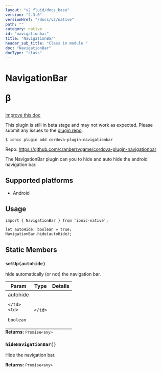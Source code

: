 ```yaml
---
layout: "v2_fluid/docs_base"
version: "2.3.0"
versionHref: "/docs/v2/native"
path: ""
category: native
id: "navigationbar"
title: "NavigationBar"
header_sub_title: "Class in module "
doc: "NavigationBar"
docType: "class"
---
```








<h1 class="api-title">
  
  NavigationBar
  

  

  <span class="beta" title="beta">&beta;</span></h1>

<a class="improve-v2-docs" href="http://github.com/driftyco/ionic-native/edit/master/src/plugins/navigationbar.ts#L0">
  Improve this doc
</a>



<!-- decorators -->




<p class="beta-notice">
  This plugin is still in beta stage and may not work as expected. Please
  submit any issues to the <a target="_blank"
  href="https://github.com/cranberrygame/cordova-plugin-navigationbar/issues">plugin repo</a>.
</p>


<pre><code>$ ionic plugin add cordova-plugin-navigationbar</code></pre>
<p>Repo:
  <a href="https://github.com/cranberrygame/cordova-plugin-navigationbar">
    https://github.com/cranberrygame/cordova-plugin-navigationbar
  </a>
</p>

<!-- description -->

<p>The NavigationBar plugin can you to hide and auto hide the android navigation bar.</p>


<!-- @platforms tag -->
<h2>Supported platforms</h2>

<ul>
  <li>Android</li>
</ul>

<!-- @platforms tag end -->


<!-- if doc.decorators -->

<!-- @usage tag -->

<h2>Usage</h2>

<pre><code class="lang-typescript">import { NavigationBar } from &#39;ionic-native&#39;;

let autoHide: boolean = true;
NavigationBar.hide(autoHide);
</code></pre>




<!-- @property tags -->


<h2>Static Members</h2>

<div id="setUp"></div>
<h3><code>setUp(autohide)</code>
  
</h3>




hide automatically (or not) the navigation bar.


<table class="table param-table" style="margin:0;">
  <thead>
  <tr>
    <th>Param</th>
    <th>Type</th>
    <th>Details</th>
  </tr>
  </thead>
  <tbody>
  
  <tr>
    <td>
      autohide
      
      
    </td>
    <td>
      
<code>boolean</code>
    </td>
    <td>
      
      
    </td>
  </tr>
  
  </tbody>
</table>





<div class="return-value" markdown="1">
  <i class="icon ion-arrow-return-left"></i>
  <b>Returns:</b> 
<code>Promise&lt;any&gt;</code> 
</div>



<div id="hideNavigationBar"></div>
<h3><code>hideNavigationBar()</code>
  
</h3>




Hide the navigation bar. 






<div class="return-value" markdown="1">
  <i class="icon ion-arrow-return-left"></i>
  <b>Returns:</b> 
<code>Promise&lt;any&gt;</code> 
</div>




<!-- methods on the class -->



<!-- other classes -->

<!-- end other classes -->

<!-- interfaces -->

<!-- end interfaces -->

<!-- related link --><!-- end content block -->


<!-- end body block -->

